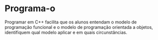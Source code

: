 # Programa-o
Programar em C++ facilita que os alunos entendam o modelo de programação funcional e o modelo de programação orientada a objetos, identifiquem qual modelo aplicar e em quais circunstâncias.
